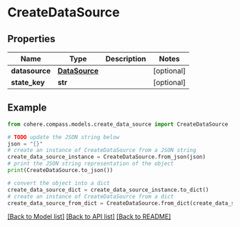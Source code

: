 # CreateDataSource


## Properties

Name | Type | Description | Notes
------------ | ------------- | ------------- | -------------
**datasource** | [**DataSource**](DataSource.md) |  | [optional] 
**state_key** | **str** |  | [optional] 

## Example

```python
from cohere.compass.models.create_data_source import CreateDataSource

# TODO update the JSON string below
json = "{}"
# create an instance of CreateDataSource from a JSON string
create_data_source_instance = CreateDataSource.from_json(json)
# print the JSON string representation of the object
print(CreateDataSource.to_json())

# convert the object into a dict
create_data_source_dict = create_data_source_instance.to_dict()
# create an instance of CreateDataSource from a dict
create_data_source_from_dict = CreateDataSource.from_dict(create_data_source_dict)
```
[[Back to Model list]](../README.md#documentation-for-models) [[Back to API list]](../README.md#documentation-for-api-endpoints) [[Back to README]](../README.md)


